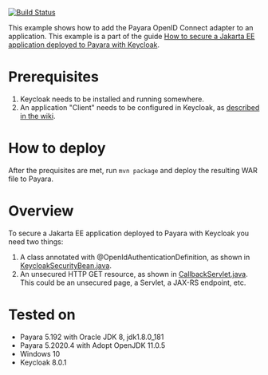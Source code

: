 [![Build Status](https://travis-ci.org/bcgov/moh-iam.svg?branch=master)](https://travis-ci.org/bcgov/moh-iam)

This example shows how to add the Payara OpenID Connect adapter to an application. This example is a part of the guide [How to secure a Jakarta EE application deployed to Payara with Keycloak](https://github.com/bcgov/moh-iam/wiki/How-to-secure-a-Jakarta-EE-application-deployed-to-Payara-with-Keycloak).

# Prerequisites

1. Keycloak needs to be installed and running somewhere.
2. An application "Client" needs to be configured in Keycloak, as [described in the wiki](https://github.com/bcgov/moh-iam/wiki/How-to-secure-a-Jakarta-EE-application-deployed-to-Payara-with-Keycloak).

# How to deploy

After the prequisites are met, run `mvn package` and deploy the resulting WAR file to Payara.

# Overview

To secure a Jakarta EE application deployed to Payara with Keycloak you need two things:

1. A class annotated with @OpenIdAuthenticationDefinition, as shown in [KeycloakSecurityBean.java](https://github.com/bcgov/moh-iam/blob/master/keycloak-javaee-example/src/main/java/ca/bc/gov/health/security/KeycloakSecurityBean.java).
2. An unsecured HTTP GET resource, as shown in [CallbackServlet.java](https://github.com/bcgov/moh-iam/blob/master/keycloak-javaee-example/src/main/java/ca/bc/gov/health/security/CallbackServlet.java). This could be an unsecured page, a Servlet, a JAX-RS endpoint, etc.

# Tested on

* Payara 5.192 with Oracle JDK 8, jdk1.8.0_181 
* Payara 5.2020.4 with Adopt OpenJDK 11.0.5
* Windows 10
* Keycloak 8.0.1
